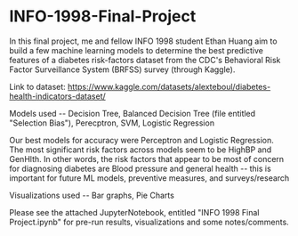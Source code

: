 # INFO-1998-Final-Project
In this final project, me and fellow INFO 1998 student Ethan Huang aim to build a few machine learning models to determine the best predictive features of a diabetes risk-factors dataset from the CDC's Behavioral Risk Factor Surveillance System (BRFSS) survey (through Kaggle).

Link to dataset: https://www.kaggle.com/datasets/alexteboul/diabetes-health-indicators-dataset/ 

Models used -- Decision Tree, Balanced Decision Tree (file entitled "Selection Bias"), Perecptron, SVM, Logistic Regression

Our best models for accuracy were Perceptron and Logistic Regression. The most significant risk factors across models seem to be HighBP and GenHlth. In other words, the risk factors that appear to be most of concern for diagnosing diabetes are Blood pressure and general health -- this is important for future ML models, preventive measures, and surveys/research

Visualizations used -- Bar graphs, Pie Charts

Please see the attached JupyterNotebook, entitled "INFO 1998 Final Project.ipynb" for pre-run results, visualizations and some notes/comments.
